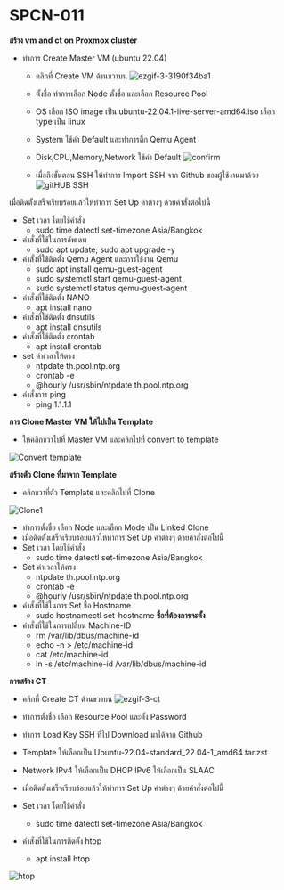 # SPCN-011
**สร้าง vm and ct on Proxmox cluster**
- ทำการ Create Master VM (ubuntu 22.04)
  - คลิกที่ Create VM ด้านขวาบน
![ezgif-3-3190f34ba1](https://user-images.githubusercontent.com/115150753/207913674-51bf5ba5-6c17-41f4-86c0-325c5d2f6963.gif)

  - ตั้งชื่อ ทำการเลือก Node ตั้งชื่อ และเลือก Resource Pool 
  - OS เลือก ISO image เป็น ubuntu-22.04.1-live-server-amd64.iso เลือก type เป็น linux
  - System ใช้ค่า Default และทำการติ๊ก Qemu Agent
  - Disk,CPU,Memory,Network ใช้ค่า Default
  ![confirm ](https://user-images.githubusercontent.com/115150753/207854831-db9a1a5b-2864-4bb5-b410-541f5b8f6e14.png)
   
  - เมื่อถึงขั้นตอน SSH ให้ทำการ Import SSH จาก Github ของผู้ใช้งานมาด้วย
  ![gitHUB SSH](https://user-images.githubusercontent.com/115150753/207856391-3ba07e9c-1f61-4adb-b8d0-530547290fcb.png)
 
 เมื่อติดตั้งเสร็จเรียบร้อยแล้วให้ทำการ Set Up ค่าต่างๆ ด้วยคำสั่งต่อไปนี้
  - Set เวลา โดยใช้คำสั่ง
     - sudo time datectl set-timezone Asia/Bangkok
  - คำสั่งที่ใช้ในการอัพเดท
     - sudo apt update; sudo apt upgrade -y
  - คำสั่งที่ใช้ติดตั้ง Qemu Agent และการใช้งาน Qemu
     - sudo apt install qemu-guest-agent
     - sudo systemctl start qemu-guest-agent
     - sudo systemctl status qemu-guest-agent
   - คำสั่งที่ใช้ติดตั้ง NANO
      - apt install nano
   - คำสั่งที่ใช้ติดตั้ง dnsutils
      - apt install dnsutils
   - คำสั่งที่ใช้ติดตั้ง crontab
      - apt install crontab
   - set ค่าเวลาให้ตรง
      - ntpdate th.pool.ntp.org
      - crontab -e
      - @hourly /usr/sbin/ntpdate th.pool.ntp.org
   - คำสั่งการ ping
      - ping 1.1.1.1

**การ Clone Master VM ให้ไปเป็น Template**
- ให้คลิกขวาไปที่ Master VM และคลิกไปที่ convert to template

![Convert template](https://user-images.githubusercontent.com/115150753/207861788-e874b337-986f-4da1-9222-983db74ef103.png)

**สร้างตัว Clone ที่มาจาก Template**
- คลิกขวาที่ตัว Template และคลิกไปที่ Clone

![Clone1](https://user-images.githubusercontent.com/115150753/207862859-b46640d6-bde0-4d45-904d-2c060cef8bfc.png)

  - ทำการตั้งชื่อ เลือก Node และเลือก Mode เป็น Linked Clone
 - เมื่อติดตั้งเสร็จเรียบร้อยแล้วให้ทำการ Set Up ค่าต่างๆ ด้วยคำสั่งต่อไปนี้
 - Set เวลา โดยใช้คำสั่ง
     - sudo time datectl set-timezone Asia/Bangkok
 - Set ค่าเวลาให้ตรง
      - ntpdate th.pool.ntp.org
      - crontab -e
      - @hourly /usr/sbin/ntpdate th.pool.ntp.org
 - คำสั่งที่ใช้ในการ Set ชื่อ Hostname
      - sudo hostnamectl set-hostname **ชื่อที่ต้องการจะตั้ง**
 - คำสั่งที่ใช้ในการเปลี่ยน Machine-ID
      - rm /var/lib/dbus/machine-id
      - echo -n > /etc/machine-id
      - cat /etc/machine-id
      - ln -s /etc/machine-id /var/lib/dbus/machine-id

**การสร้าง CT**

 - คลิกที่ Create CT ด้านขวาบน
 ![ezgif-3-ct](https://user-images.githubusercontent.com/115150753/207914608-90f9be76-4cce-45d5-b148-e7b5d6fcf4f2.gif)
 
 - ทำการตั้งชื่อ เลือก Resource Pool และตั้ง Password
 - ทำการ Load Key SSH ที่ไป Download มาได้จาก Github
 - Template ให้เลือกเป็น Ubuntu-22.04-standard_22.04-1_amd64.tar.zst
 - Network IPv4 ให้เลือกเป็น DHCP IPv6 ให้เลือกเป็น SLAAC 
 - เมื่อติดตั้งเสร็จเรียบร้อยแล้วให้ทำการ Set Up ค่าต่างๆ ด้วยคำสั่งต่อไปนี้
  - Set เวลา โดยใช้คำสั่ง
     - sudo time datectl set-timezone Asia/Bangkok
 - คำสั่งที่ใช้ในการติดตั้ง htop
     - apt install htop

![htop](https://user-images.githubusercontent.com/115150753/207872711-c39b6fdf-7e3b-4356-8780-16ba84218554.png)
